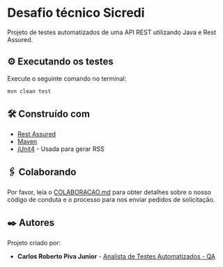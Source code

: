 # Desafio técnico Sicredi

Projeto de testes automatizados de uma API REST utilizando Java e Rest Assured.

## ⚙️ Executando os testes

Execute o seguinte comando no terminal:
```sh
mvn clean test
```

## 🛠️ Construído com

* [Rest Assured](https://rest-assured.io/) 
* [Maven](https://maven.apache.org/) 
* [jUnit4](https://junit.org/junit4/) - Usada para gerar RSS

## 🖇️ Colaborando

Por favor, leia o [COLABORACAO.md](https://gist.github.com/usuario/linkParaInfoSobreContribuicoes) para obter detalhes sobre o nosso código de conduta e o processo para nos enviar pedidos de solicitação.

## ✒️ Autores

Projeto criado por:

* **Carlos Roberto Piva Junior** - [Analista de Testes Automatizados - QA](www.linkedin.com/in/carlos-piva)

